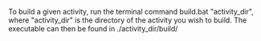 To build a given activity, run the terminal command build.bat "activity_dir", where "activity_dir" is the directory of the activity you wish to build. The executable can then be found in  ./activity_dir/build/
